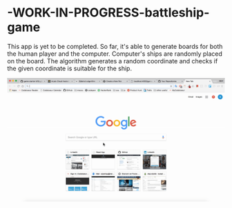# -WORK-IN-PROGRESS-battleship-game

This app is yet to be completed.
So far, it's able to generate boards for both the human player and the computer. 
Computer's ships are randomly placed on the board. 
The algorithm generates a random coordinate and checks if the given coordinate is suitable for the ship.

![](https://github.com/alperkay/-WORK-IN-PROGRESS-battleship-game/blob/master/2018-08-29%2022.32.29.gif)
